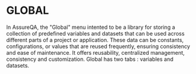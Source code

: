# GLOBAL

In AssureQA, the "Global" menu intented to be a library for storing a collection of predefined variables and datasets that can be used across different parts of a project or application. These data can be constants, configurations, or values that are reused frequently, ensuring consistency and ease of maintenance. It offers reusability, centralized management, consistency and customization. Global has two tabs : variables and datasets.